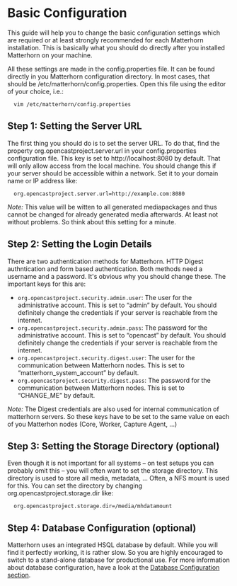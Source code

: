 Basic Configuration
===================

This guide will help you to change the basic configuration settings which are required or at least strongly recommended
for each Matterhorn installation. This is basically what you should do directly after you installed Matterhorn on your
machine.

All these settings are made in the config.properties file. It can be found directly in you Matterhorn configuration
directory. In most cases, that should be /etc/matterhorn/config.properties. Open this file using the editor of your
choice, i.e.:
```
  vim /etc/matterhorn/config.properties
```


Step 1: Setting the Server URL
------------------------------

The first thing you should do is to set the server URL. To do that, find the property org.opencastproject.server.url in
your config.properties configuration file. This key is set to http://localhost:8080 by default.  That will only allow
access from the local machine. You should change this if your server should be accessible within a network. Set it to
your domain name or IP address like:
```
  org.opencastproject.server.url=http://example.com:8080
```
*Note:* This value will be witten to all generated mediapackages and thus cannot be changed for already generated media
afterwards. At least not without problems. So think about this setting for a minute.


Step 2: Setting the Login Details
---------------------------------

There are two authentication methods for Matterhorn. HTTP Digest authntication and form based authentication. Both
methods need a username and a password. It's obvious why you should change these. The important keys for this are:

 - `org.opencastproject.security.admin.user`: The user for the administrative account. This is set to “admin” by
   default. You should definitely change the credentials if your server is reachable from the internet.
 - `org.opencastproject.security.admin.pass`: The password for the administrative account. This is set to “opencast” by
   default. You should definitely change the credentials if your server is reachable from the internet.
 - `org.opencastproject.security.digest.user`: The user for the communication between Matterhorn nodes. This is set to
   “matterhorn_system_account” by default.
 - `org.opencastproject.security.digest.pass`: The password for the communication between Matterhorn nodes. This is set
   to “CHANGE_ME” by default.

*Note:* The Digest credentials are also used for internal communication of matterhorn servers. So these keys have to be
set to the same value on each of you Matterhon nodes (Core, Worker, Capture Agent, …)


Step 3: Setting the Storage Directory (optional)
------------------------------------------------

Even though it is not important for all systems – on test setups you can probably omit this – you will often want to set
the storage directory. This directory is used to store all media, metadata, … Often, a NFS mount is used for this. You
can set the directory by changing org.opencastproject.storage.dir like:
```
  org.opencastproject.storage.dir=/media/mhdatamount
```


Step 4: Database Configuration (optional)
-----------------------------------------

Matterhorn uses an integrated HSQL database by default. While you will find it perfectly working, it is rather slow. So
you are highly encouraged to switch to a stand-alone database for productional use. For more information about database
configuration, have a look at the [Database Configuration section](database).
